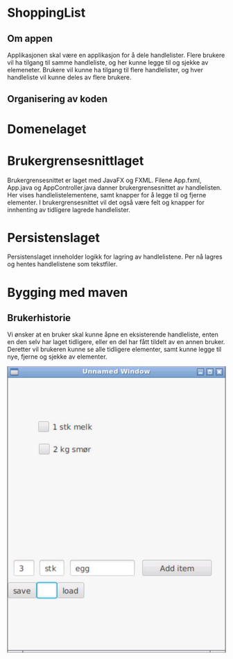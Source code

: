 # ShoppingList

## Om appen
Applikasjonen skal være en applikasjon for å dele handlelister.
Flere brukere vil ha tilgang til samme handleliste, og her kunne legge til og sjekke av elemeneter.
Brukere vil kunne ha tilgang til flere handlelister, og hver handleliste vil kunne deles av flere brukere. 

## Organisering av koden

# Domenelaget

# Brukergrensesnittlaget
Brukergrensesnittet er laget med JavaFX og FXML. Filene App.fxml, App.java og AppController.java danner brukergrensesnittet av handlelisten.
Her vises handlelistelementene, samt knapper for å legge til og fjerne elementer. I brukergrensesnittet vil det også være felt og knapper for innhenting av tidligere lagrede handlelister. 

# Persistenslaget 
Persistenslaget inneholder logikk for lagring av handlelistene. Per nå lagres og hentes handlelistene som tekstfiler.

# Bygging med maven 


## Brukerhistorie
Vi ønsker at en bruker skal kunne åpne en eksisterende handleliste, enten en den selv har laget tidligere, eller en del har fått tildelt av en annen bruker.
Deretter vil brukeren kunne se alle tidligere elementer, samt kunne legge til nye, fjerne og sjekke av elementer. 


![](screenshot.png)
